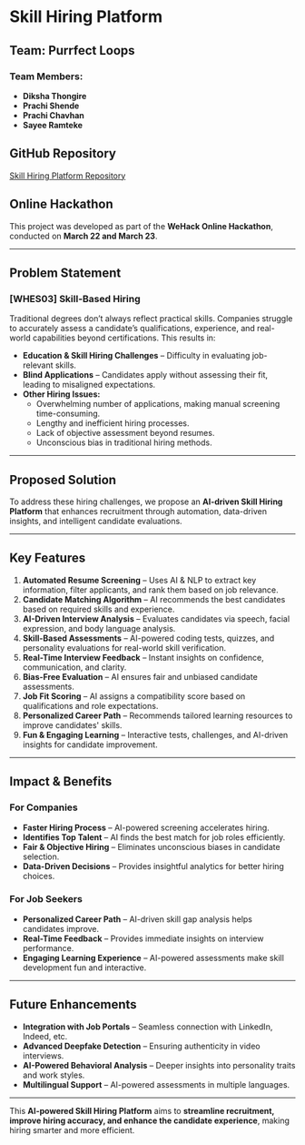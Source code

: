 # Skill Hiring Platform

## Team: Purrfect Loops

### Team Members:
- **Diksha Thongire**
- **Prachi Shende**
- **Prachi Chavhan**
- **Sayee Ramteke**

## GitHub Repository
[Skill Hiring Platform Repository](#)

## Online Hackathon
This project was developed as part of the **WeHack Online Hackathon**, conducted on **March 22 and March 23**.

---

## Problem Statement

### **[WHES03] Skill-Based Hiring**  
Traditional degrees don’t always reflect practical skills. Companies struggle to accurately assess a candidate’s qualifications, experience, and real-world capabilities beyond certifications. This results in:

- **Education & Skill Hiring Challenges** – Difficulty in evaluating job-relevant skills.  
- **Blind Applications** – Candidates apply without assessing their fit, leading to misaligned expectations.  
- **Other Hiring Issues:**  
  - Overwhelming number of applications, making manual screening time-consuming.  
  - Lengthy and inefficient hiring processes.  
  - Lack of objective assessment beyond resumes.  
  - Unconscious bias in traditional hiring methods.  

---

## Proposed Solution

To address these hiring challenges, we propose an **AI-driven Skill Hiring Platform** that enhances recruitment through automation, data-driven insights, and intelligent candidate evaluations.

---

## Key Features

1. **Automated Resume Screening** – Uses AI & NLP to extract key information, filter applicants, and rank them based on job relevance.  
2. **Candidate Matching Algorithm** – AI recommends the best candidates based on required skills and experience.  
3. **AI-Driven Interview Analysis** – Evaluates candidates via speech, facial expression, and body language analysis.  
4. **Skill-Based Assessments** – AI-powered coding tests, quizzes, and personality evaluations for real-world skill verification.  
5. **Real-Time Interview Feedback** – Instant insights on confidence, communication, and clarity.  
6. **Bias-Free Evaluation** – AI ensures fair and unbiased candidate assessments.  
7. **Job Fit Scoring** – AI assigns a compatibility score based on qualifications and role expectations.  
8. **Personalized Career Path** – Recommends tailored learning resources to improve candidates' skills.  
9. **Fun & Engaging Learning** – Interactive tests, challenges, and AI-driven insights for candidate improvement.  

---

## Impact & Benefits

### **For Companies**  
- **Faster Hiring Process** – AI-powered screening accelerates hiring.  
- **Identifies Top Talent** – AI finds the best match for job roles efficiently.  
- **Fair & Objective Hiring** – Eliminates unconscious biases in candidate selection.  
- **Data-Driven Decisions** – Provides insightful analytics for better hiring choices.  

### **For Job Seekers**  
- **Personalized Career Path** – AI-driven skill gap analysis helps candidates improve.  
- **Real-Time Feedback** – Provides immediate insights on interview performance.  
- **Engaging Learning Experience** – AI-powered assessments make skill development fun and interactive.  

---

## Future Enhancements

- **Integration with Job Portals** – Seamless connection with LinkedIn, Indeed, etc.  
- **Advanced Deepfake Detection** – Ensuring authenticity in video interviews.  
- **AI-Powered Behavioral Analysis** – Deeper insights into personality traits and work styles.  
- **Multilingual Support** – AI-powered assessments in multiple languages.  

---

This **AI-powered Skill Hiring Platform** aims to **streamline recruitment, improve hiring accuracy, and enhance the candidate experience**, making hiring smarter and more efficient. 
